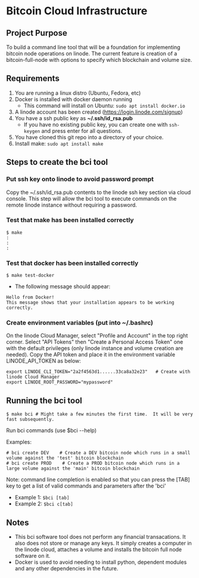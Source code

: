 # Bitcoin Cloud Infrastructure


## Project Purpose 
To build a command line tool that will be a foundation for implementing bitcoin node operations on linode.   The current feature is creation of a bitcoin-full-node with options to specify which blockchain and volume size.  

## Requirements

1. You are running a linux distro (Ubuntu, Fedora, etc)
1. Docker is installed with docker daemon running
    * This command will install on Ubuntu: `sudo apt install docker.io`
1. A linode account has been created (https://login.linode.com/signup)
1. You have a ssh public key as **~/.ssh/id_rsa.pub**
    * If you have no existing public key, you can create one with `ssh-keygen` and press enter for all questions.
1. You have cloned this git repo into a directory of your choice.
1. Install make: `sudo apt install make`

## Steps to create the bci tool

### Put ssh key onto linode to avoid password prompt
Copy the ~/.ssh/id_rsa.pub contents to the linode ssh key section via cloud console.   This step will allow the bci tool to execute commands on the remote linode instance without requiring a password.

### Test that make has been installed correctly
```
$ make
:
:
:
```
### Test that docker has been installed correctly
```
$ make test-docker
```
* The following message should appear:
```
Hello from Docker!
This message shows that your installation appears to be working correctly.
```
### Create environment variables (put into ~/.bashrc)
On the linode Cloud Manager, select "Profile and Account" in the top right corner.    Select "API Tokens" then "Create a Personal Access Token" one with the default privileges (only linode instance and volume creation are needed).   Copy the API token and place it in the environment variable LINODE_API_TOKEN as below:
```
export LINODE_CLI_TOKEN="2a2f4563d1......33ca8a32e23"   # Create with linode Cloud Manager 
export LINODE_ROOT_PASSWORD="mypassword" 
```

## Running the bci tool
```
$ make bci # Might take a few minutes the first time.  It will be very fast subsequently.
```
Run bci commands (use $bci --help)

Examples:
```
# bci create DEV    # Create a DEV bitcoin node which runs in a small volume against the 'test' bitcoin blockchain
# bci create PROD    # Create a PROD bitcoin node which runs in a large volume against the 'main' bitcoin blockchain
```
Note: command line completion is enabled so that you can press the [TAB] key to get a list of valid commands and parameters after the 'bci'

* Example 1: ```$bci [tab]``` 
* Example 2: ```$bci c[tab]```

## Notes
* This bci software tool does not perform any financial transacations.   It also does not store or manage any keys. It simply creates a computer in the linode cloud, attaches a volume and installs the bitcoin full node software on it.   
* Docker is used to avoid needing to install python, dependent modules and any other dependencies in the future.











